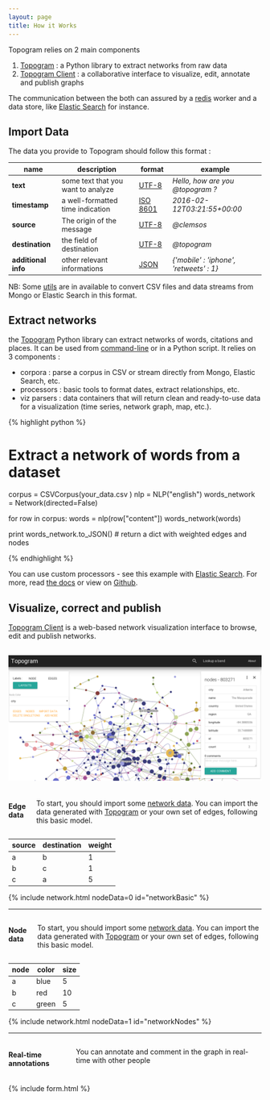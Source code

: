 ```yaml
---
layout: page
title: How it Works
---
```


Topogram relies on 2 main components

1. [Topogram]( https://github.com/topogram/topogram ) : a Python library to extract networks from raw data
3. [Topogram Client](https://github.com/topogram/topogram-client) : a collaborative interface to visualize, edit, annotate and publish graphs

The communication between the both can assured by a [redis](http://redis.io/) worker and
a data store, like [Elastic Search](https://www.elastic.co) for instance.


## Import Data

The data you provide to Topogram should follow this format :

| name | description | format | example|
|---|---|---|---|
**text** | some text that you want to analyze | [UTF-8](https://en.wikipedia.org/wiki/UTF-8) | *Hello, how are you @topogram ?*
**timestamp** | a well-formatted time indication | [ISO 8601](https://en.wikipedia.org/wiki/ISO_8601) | *2016-02-12T03:21:55+00:00*
**source** | The origin of the message | [UTF-8](https://en.wikipedia.org/wiki/UTF-8) | *@clemsos*
**destination** | the field of destination | [UTF-8](https://en.wikipedia.org/wiki/UTF-8) | *@topogram*
**additional info** | other relevant informations | [JSON](https://en.wikipedia.org/wiki/JSON) | *{'mobile' : 'iphone', 'retweets' : 1}*


NB: Some [utils](http://topogram.readthedocs.org) are in available to convert CSV files and data streams from Mongo or Elastic Search in this format.

## Extract networks

the [Topogram](http://github.com/topogram/topogram) Python library can extract networks of words, citations and places. It can be used from [command-line](http://topogram.readthedocs.org/en/latest/cli.html) or in a Python script. It relies on 3 components :

* corpora : parse a corpus in CSV or stream directly from Mongo, Elastic Search, etc.
* processors : basic tools to format dates, extract relationships, etc.
* viz parsers : data containers that will return clean and ready-to-use data for a visualization (time series, network graph, map, etc.).

{% highlight python %}

# Extract a network of words from a dataset

corpus = CSVCorpus(your_data.csv )
nlp = NLP("english")
words_network = Network(directed=False)

for row in corpus:
    words = nlp(row["content"])
    words_network(words)

print words_network.to_JSON() # return a dict with weighted edges and nodes

{% endhighlight %}

You can use custom processors - see this example with [Elastic Search](). For more, read [the docs](http://topogram.readthedocs.org) or view on [ Github](https://github.com/topogram/topogram).

## Visualize, correct and publish

[Topogram Client](https://github.com/topogram/topogram-client) is a web-based network visualization interface to browse, edit and publish networks.

![](/images/Topogram-Network.png)
---

<div class="row">

<div class="four columns" markdown="1">

#### Edge data

To start, you should import some [network data](https://en.wikipedia.org/wiki/Network_model). You can import the data generated with [Topogram](https://github.com/topogram/topogram) or your own set of edges, following this basic model.

</div>
<div class="four columns" markdown="1">

| source | destination | weight |
|---|---|---|
|a|b|1|
|b|c|1|
|c|a|5|

</div>
<div class="four columns">
  {% include network.html nodeData=0 id="networkBasic" %}
</div>
</div>

---

<div class="row">
<div class="four columns" markdown="1">

#### Node data

To start, you should import some [network data](https://en.wikipedia.org/wiki/Network_model). You can import the data generated with [Topogram](https://github.com/topogram/topogram) or your own set of edges, following this basic model.

</div>
<div class="four columns" markdown="1">

| node | color | size |
|---|---|---|
|a|blue|5|
|b|red|10|
|c|green|5|

</div>
<div class="four columns">
  {% include network.html nodeData=1 id="networkNodes" %}
</div>
</div>

---

<div class="row">

<div class="four columns" markdown="1">

#### Real-time annotations

You can annotate and comment in the graph in real-time with other people

</div>

<div class="seven columns">

  {% include form.html %}
</div>
</div>
